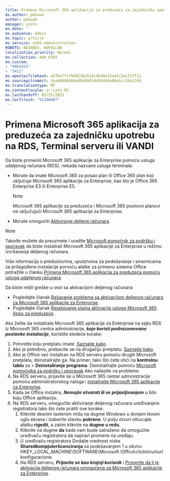 ```yaml
---
title: Primena Microsoft 365 aplikacija za preduzeća za zajedničku upotrebu na RDS, Terminal serveru ili VANDI
ms.author: pebaum
author: pebaum
manager: scotv
ms.date: ''
ms.audience: Admin
ms.topic: article
ms.service: o365-administration
ROBOTS: NOINDEX, NOFOLLOW
localization_priority: Normal
ms.collection: Adm_O365
ms.custom:
- "9001419"
- "3411"
ms.openlocfilehash: a57be7fcf9d8236a51dc4b38e33ad1c2ac717f11
ms.sourcegitcommit: 2eab0980268e08a58014459d44a08a1cc34a17d4
ms.translationtype: MT
ms.contentlocale: sr-Latn-RS
ms.lasthandoff: 03/25/2021
ms.locfileid: "51200687"
---
```

# <a name="deploying-microsoft-365-apps-for-enterprise-for-shared-use-on-rds-terminal-server-or-vdi"></a>Primena Microsoft 365 aplikacija za preduzeća za zajedničku upotrebu na RDS, Terminal serveru ili VANDI

Da biste primenili Microsoft 365 aplikacije za Enterprise pomoću usluga udaljenog računara (RDS), nekada nazvane usluge terminala:

- Morate da imate Microsoft 365 za posao plan ili Office 365 plan koji uključuje Microsoft 365 aplikacije za Enterprise, kao što je Office 365 Enterprise E3 ili Enterprise E5.
   > [!NOTE]
   > Microsoft 365 aplikacije za preduzeća i Microsoft 365 poslovni planovi ne uključujući Microsoft 365 aplikacije za Enterprise.
- Morate omogućiti [Aktiviranje deljene računara](https://docs.microsoft.com/DeployOffice/overview-shared-computer-activation).

> [!NOTE]
> Takođe možete da preuzmete i uradite [Microsoft pomoćnik za podršku i oporavak](https://aka.ms/SaRA_OfficeSCA_M365Portal) da biste instalirali Microsoft 365 aplikacije za Enterprise u režimu izvršavanja deljenog računara.

Više informacija o preduslovima, uputstvima za podešavanje i smernicama za prilagođene instalacije pomoću alatke za primenu sistema Office potražite u članku [Primena Microsoft 365 aplikacija za preduzeća pomoću usluga udaljenog računara](https://docs.microsoft.com/DeployOffice/deploy-microsoft-365-apps-remote-desktop-services).

Da biste rešili greške u vezi sa aktivacijom deljenog računara:

- Pogledajte članak [Rešavanje problema sa aktivacijom deljenog računara za Microsoft 365 aplikacije za Enterprise](https://docs.microsoft.com/DeployOffice/troubleshoot-shared-computer-activation).
- Pogledajte članak [Resetovanje stanja aktivacije usluge Microsoft 365 Apps za preduzeće](https://go.microsoft.com/fwlink/?linkid=2109218).

Ako želite da instalirate Microsoft 365 aplikacije za Enterprise na sajtu RDS iz Microsoft 365 centra administracije, ***koje koristi podrazumevane postavke instalacije***, koristite sledeće korake:

1. Potvrdite koju pretplatu imate. [Saznajte kako](https://docs.microsoft.com/microsoft-365/admin/admin-overview/what-subscription-do-i-have).
2. Ako je potrebno, prebacite se na drugačiju pretplatu. [Saznajte kako](https://docs.microsoft.com/microsoft-365/commerce/subscriptions/switch-to-a-different-plan).
3. Ako je Office već instaliran na RDS serveru pomoću drugih Microsoft pretplata, deinstalirajte ga. Na primer, tako što ćete otići na **kontrolnu tablu** za  >  **Deinstaliranje programa**. Deinstalirajte pomoću [Microsoft pomoćnika za podršku i oporavak](https://aka.ms/SARA-OfficeUninstall-Alchemy) Ako nailazite na probleme.
4. Na RDS serveru, prijavite se u Microsoft 365 centar administracije pomoću administratorskog naloga i [instalirajte Microsoft 365 aplikacije za Enterprise](https://portal.office.com/OLS/MySoftware.aspx).
5. Kada se Office instalira, ***Nemojte otvarati ili se prijavljivanjem*** u bilo koju Office aplikaciju.
6. Na RDS serveru, omogućite aktiviranje deljenog računara uređivanjem registratora tako što ćete pratiti ove korake:
   1. Kliknite desnim tasterom miša na dugme Windows u donjem levom uglu ekrana i izaberite stavku **pokrene**. U polju otvori otkucajte alatku **rigedit**, a zatim kliknite na **dugme u redu**.
   2. Kliknite na dugme **da** kada vam bude zatraženo da omogućite uređivaču registratora da napravi promene na uređaju.
   3. U uređivaču registratora Dodajte vrednost niske **Sharedkompjuterlicenciranja** sa podešavanjem 1 u okviru HKEY_LOCAL_MACHINE\SOFTWARE\Microsoft \Office\clicktorun\url konfiguracione.
   4. Na RDS serveru, ***Prijavite se kao krajnji korisnik*** i [Proverite da li je aktivacija deljenog računara omogućena za Microsoft 365 aplikacije za Enterprise](https://docs.microsoft.com/DeployOffice/troubleshoot-shared-computer-activation#verify-that-activation-for-microsoft-365-apps-succeeded).
